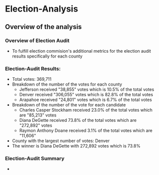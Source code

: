 # Election-Analysis
## Overview of the analysis
### Overview of Election Audit 
  - To fulfill election commision's additional metrics for the election audit results specifically for each county 
### Election-Audit Results:
  - Total votes: 369,711
  - Breakdown of the number of the votes for each county
      + Jefferson received "38,855" votes which is 10.5% of the total votes
      + Denver received "306,055" votes which is 82.8% of the total votes
      + Arapahoe received "24,801" votes which is 6.7% of the total votes
  - Breakdown of the number of the vote for each candidate
      + Charles Casper Stockham received 23.0% of the total votes which are "85,213" votes
      + Diana DeGette received 73.8% of the total votes which are "272,892" votes
      + Raymon Anthony Doane received 3.1% of the total votes which are "11,606"
  - County with the largest number of votes: Denver
  - The winner is Diana DeGette with 272,892 votes which is 73.8%
### Election-Audit Summary
  - 
